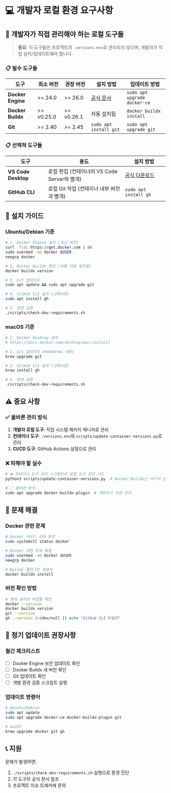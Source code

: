 # 💻 개발자 로컬 환경 요구사항

## 🎯 개발자가 직접 관리해야 하는 로컬 도구들

> **중요**: 이 도구들은 프로젝트의 `.versions.env`로 관리되지 않으며, 개발자가 직접 설치/업데이트해야 합니다.

### 📋 필수 도구들

| 도구 | 최소 버전 | 권장 버전 | 설치 방법 | 업데이트 방법 |
|------|-----------|-----------|-----------|---------------|
| **Docker Engine** | >= 24.0 | >= 26.0 | [공식 문서](https://docs.docker.com/engine/install/) | `sudo apt upgrade docker-ce` |
| **Docker Buildx** | >= v0.25.0 | >= v0.26.1 | 자동 설치됨 | `docker buildx install` |
| **Git** | >= 2.40 | >= 2.45 | `sudo apt install git` | `sudo apt upgrade git` |

### 📋 선택적 도구들

| 도구 | 용도 | 설치 방법 |
|------|------|-----------|
| **VS Code Desktop** | 로컬 편집 (컨테이너의 VS Code Server와 별개) | [공식 다운로드](https://code.visualstudio.com/) |
| **GitHub CLI** | 로컬 Git 작업 (컨테이너 내부 버전과 별개) | `sudo apt install gh` |

## 🔧 설치 가이드

### Ubuntu/Debian 기준

```bash
# 1. Docker Engine 설치 (최신 버전)
curl -fsSL https://get.docker.com | sh
sudo usermod -aG docker $USER
newgrp docker

# 2. Docker Buildx 확인 (보통 자동 설치됨)
docker buildx version

# 3. Git 업데이트
sudo apt update && sudo apt upgrade git

# 4. GitHub CLI 설치 (선택사항)
sudo apt install gh

# 5. 환경 검증
./scripts/check-dev-requirements.sh
```

### macOS 기준

```bash
# 1. Docker Desktop 설치
# https://docs.docker.com/desktop/mac/install/

# 2. Git 업데이트 (Homebrew 사용)
brew upgrade git

# 3. GitHub CLI 설치 (선택사항)  
brew install gh

# 4. 환경 검증
./scripts/check-dev-requirements.sh
```

## ⚠️ 중요 사항

### ✅ 올바른 관리 방식

1. **개발자 로컬 도구**: 직접 시스템 패키지 매니저로 관리
2. **컨테이너 도구**: `.versions.env`와 `scripts/update-container-versions.py`로 관리
3. **CI/CD 도구**: GitHub Actions 설정으로 관리

### ❌ 피해야 할 실수

```bash
# ❌ 컨테이너 도구 관리 스크립트로 로컬 도구 관리 시도
python3 scripts/update-container-versions.py  # Docker Buildx는 여기서 관리 안됨!

# ✅ 올바른 방식
sudo apt upgrade docker-buildx-plugin  # 개발자가 직접 관리
```

## 🚨 문제 해결

### Docker 관련 문제

```bash
# Docker 서비스 상태 확인
sudo systemctl status docker

# Docker 권한 문제 해결
sudo usermod -aG docker $USER
newgrp docker

# Buildx 플러그인 재설치
docker buildx install
```

### 버전 확인 방법

```bash
# 현재 설치된 버전들 확인
docker --version
docker buildx version
git --version
gh --version 2>/dev/null || echo "GitHub CLI 미설치"
```

## 🔄 정기 업데이트 권장사항

### 월간 체크리스트

- [ ] Docker Engine 보안 업데이트 확인
- [ ] Docker Buildx 새 버전 확인
- [ ] Git 업데이트 확인
- [ ] 개발 환경 검증 스크립트 실행

### 업데이트 명령어

```bash
# Ubuntu/Debian
sudo apt update
sudo apt upgrade docker-ce docker-buildx-plugin git

# macOS
brew upgrade docker git gh
```

## 📞 지원

문제가 발생하면:

1. `./scripts/check-dev-requirements.sh` 실행으로 환경 진단
2. 각 도구의 공식 문서 참조
3. 프로젝트 이슈 트래커에 문의 